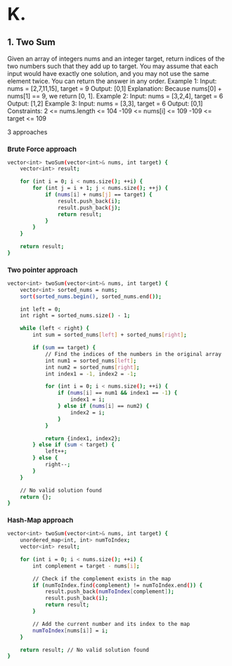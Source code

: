 <h1 style="font-size: 40px;">K.</h2>

<h2 style="font-size: 20px;">1. Two Sum</h2>

Given an array of integers nums and an integer target, return indices of the two numbers such that they add up to target.
You may assume that each input would have exactly one solution, and you may not use the same element twice.
You can return the answer in any order.
Example 1:
Input: nums = [2,7,11,15], target = 9
Output: [0,1]
Explanation: Because nums[0] + nums[1] == 9, we return [0, 1].
Example 2:
Input: nums = [3,2,4], target = 6
Output: [1,2]
Example 3:
Input: nums = [3,3], target = 6
Output: [0,1]
Constraints:
2 <= nums.length <= 104
-109 <= nums[i] <= 109
-109 <= target <= 109

3 approaches 
<h2 style="font-size: 15px;">Brute Force approach</h2>

```bash
vector<int> twoSum(vector<int>& nums, int target) {
    vector<int> result;

    for (int i = 0; i < nums.size(); ++i) {
        for (int j = i + 1; j < nums.size(); ++j) {
            if (nums[i] + nums[j] == target) {
                result.push_back(i);
                result.push_back(j);
                return result;
            }
        }
    }

    return result;
}
```

<h2 style="font-size: 15px;">Two pointer approach</h2>

```bash
vector<int> twoSum(vector<int>& nums, int target) {
    vector<int> sorted_nums = nums;
    sort(sorted_nums.begin(), sorted_nums.end());

    int left = 0;
    int right = sorted_nums.size() - 1;

    while (left < right) {
        int sum = sorted_nums[left] + sorted_nums[right];

        if (sum == target) {
            // Find the indices of the numbers in the original array
            int num1 = sorted_nums[left];
            int num2 = sorted_nums[right];
            int index1 = -1, index2 = -1;

            for (int i = 0; i < nums.size(); ++i) {
                if (nums[i] == num1 && index1 == -1) {
                    index1 = i;
                } else if (nums[i] == num2) {
                    index2 = i;
                }
            }

            return {index1, index2};
        } else if (sum < target) {
            left++;
        } else {
            right--;
        }
    }

    // No valid solution found
    return {};
}
```
<h2 style="font-size: 15px;">Hash-Map approach</h2>

```bash
vector<int> twoSum(vector<int>& nums, int target) {
    unordered_map<int, int> numToIndex;
    vector<int> result;

    for (int i = 0; i < nums.size(); ++i) {
        int complement = target - nums[i];

        // Check if the complement exists in the map
        if (numToIndex.find(complement) != numToIndex.end()) {
            result.push_back(numToIndex[complement]);
            result.push_back(i);
            return result;
        }

        // Add the current number and its index to the map
        numToIndex[nums[i]] = i;
    }

    return result; // No valid solution found
}
```